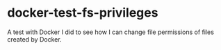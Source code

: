 # docker-test-fs-privileges
A test with Docker I did to see how I can change file permissions of files created by Docker.
